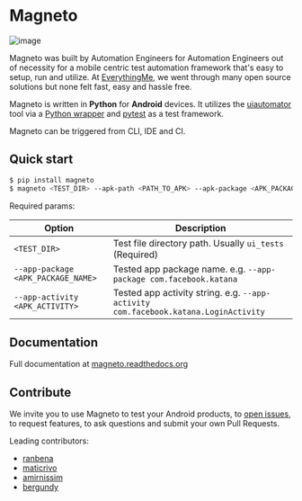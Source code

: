 Magneto
=======

![image]

Magneto was built by Automation Engineers for Automation Engineers out of necessity for a mobile centric test automation
framework that's easy to setup, run and utilize. At [EverythingMe], we went through many open source solutions but none
felt fast, easy and hassle free.

Magneto is written in **Python** for **Android** devices. It utilizes the [uiautomator] tool via
a [Python wrapper] and [pytest] as a test framework.

Magneto can be triggered from CLI, IDE and CI.

Quick start
-----------
```bash
$ pip install magneto
$ magneto <TEST_DIR> --apk-path <PATH_TO_APK> --apk-package <APK_PACKAGE_NAME> --app-activity <APP_ACTIVITY>
```


Required params:

| Option | Description |
| --- | --- |
| ``<TEST_DIR>`` | Test file directory path. Usually ``ui_tests`` (Required) |
| ``--app-package <APK_PACKAGE_NAME>``| Tested app package name. e.g. ``--app-package com.facebook.katana`` |
| ``--app-activity <APK_ACTIVITY>`` | Tested app activity string. e.g. ``--app-activity com.facebook.katana.LoginActivity`` |

Documentation
-------------
Full documentation at [magneto.readthedocs.org]


Contribute
----------

We invite you to use Magneto to test your Android products, to [open issues][magneto_issues], to request features, to ask questions
and submit your own Pull Requests.

Leading contributors:

* [ranbena]
* [maticrivo]
* [amirnissim]
* [bergundy]


[uiautomator]: http://developer.android.com/tools/help/uiautomator/index.html
[Python wrapper]: https://github.com/xiaocong/uiautomator
[EverythingMe]: http://everything.me
[pytest]: http://pytest.org/
[magneto_issues]: https://github.com/EverythingMe/Magneto/issues

[ranbena]: https://github.com/ranbena
[maticrivo]: https://github.com/maticrivo
[amirnissim]: https://github.com/amirnissim
[bergundy]: https://github.com/bergundy

[magneto.readthedocs.org]: http://magneto.readthedocs.org

[image]: https://s3.amazonaws.com/evme-static-assets/magneto/Magneto.jpg

